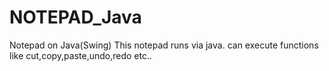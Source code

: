 # NOTEPAD_Java
Notepad on Java(Swing)
This notepad runs via java.
can execute functions like cut,copy,paste,undo,redo etc..
